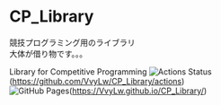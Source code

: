 # CP_Library

競技プログラミング用のライブラリ  
大体が借り物です。。。
  
Library for Competitive Programming
![Actions Status](https://github.com/VvyLw/CP_Library/workflows/verify/badge.svg)(https://github.com/VvyLw/CP_Library/actions)  
![GitHub Pages](https://img.shields.io/static/v1?label=GitHub+Pages&message=+&color=brightgreen&logo=github)(https://VvyLw.github.io/CP_Library/)